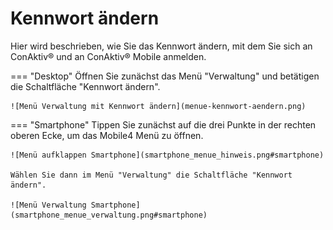 # Kennwort ändern

Hier wird beschrieben, wie Sie das Kennwort ändern, mit dem Sie sich an ConAktiv® und an ConAktiv® Mobile anmelden.

=== "Desktop"
    Öffnen Sie zunächst das Menü "Verwaltung" und betätigen die Schaltfläche "Kennwort ändern".

    ![Menü Verwaltung mit Kennwort ändern](menue-kennwort-aendern.png)

=== "Smartphone"
    Tippen Sie zunächst auf die drei Punkte in der rechten oberen Ecke, um das Mobile4 Menü zu öffnen.

    ![Menü aufklappen Smartphone](smartphone_menue_hinweis.png#smartphone)

    Wählen Sie dann im Menü "Verwaltung" die Schaltfläche "Kennwort ändern".

    ![Menü Verwaltung Smartphone](smartphone_menue_verwaltung.png#smartphone)
